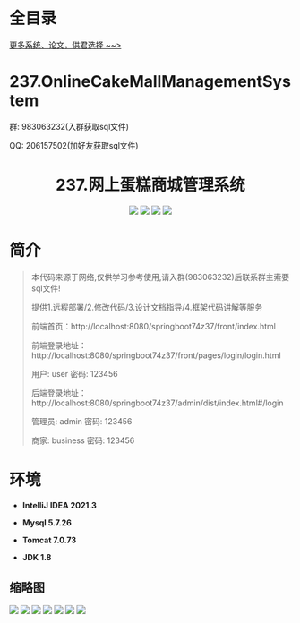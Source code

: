 # 全目录

[更多系统、论文，供君选择 ~~>](https://www.yuque.com/wisebit/blog)

# 237.OnlineCakeMallManagementSystem

<p>群: 983063232(入群获取sql文件)</p>
<p>QQ: 206157502(加好友获取sql文件)</p>

<p><h1 align="center">237.网上蛋糕商城管理系统</h1></p>


<p align="center">
	<img src="https://img.shields.io/badge/jdk-1.8-orange.svg"/>
    <img src="https://img.shields.io/badge/springboot-5.x-lightgrey.svg"/>
    <img src="https://img.shields.io/badge/vue-3.x-blue.svg"/>
    <img src="https://img.shields.io/badge/mybatis-5.x-yellow.svg"/>
</p>

# 简介

> 本代码来源于网络,仅供学习参考使用,请入群(983063232)后联系群主索要sql文件!
>
> 提供1.远程部署/2.修改代码/3.设计文档指导/4.框架代码讲解等服务
>
> 前端首页：http://localhost:8080/springboot74z37/front/index.html
>
> 前端登录地址：http://localhost:8080/springboot74z37/front/pages/login/login.html
>
> 用户: user   密码: 123456
>
> 后端登录地址：http://localhost:8080/springboot74z37/admin/dist/index.html#/login
>
> 管理员: admin   密码: 123456
>
> 商家: business   密码: 123456
>

# 环境

- <b>IntelliJ IDEA 2021.3</b>

- <b>Mysql 5.7.26</b>

- <b>Tomcat 7.0.73</b>

- <b>JDK 1.8</b>




## 缩略图

![](https://bitwise.oss-cn-heyuan.aliyuncs.com/2024/9/10/5ad0d386-26b1-42ab-8447-3cbbcbef878d.png)
![](https://bitwise.oss-cn-heyuan.aliyuncs.com/2024/9/10/d898d5ed-f76e-4b0a-b48e-df6b906afd00.png)
![](https://bitwise.oss-cn-heyuan.aliyuncs.com/2024/9/10/de31e848-d844-40ed-a677-486e70c2bae8.png)
![](https://bitwise.oss-cn-heyuan.aliyuncs.com/2024/9/10/dd26b46d-b7f5-49c8-87b0-66becc268a0a.png)
![](https://bitwise.oss-cn-heyuan.aliyuncs.com/2024/9/10/857bb0a5-c384-4043-8972-e71d515e52f8.png)
![](https://bitwise.oss-cn-heyuan.aliyuncs.com/2024/9/10/81e9826e-6cca-48e0-80da-636de28bb310.png)
![](https://bitwise.oss-cn-heyuan.aliyuncs.com/2024/9/10/34706284-2812-4535-aa48-4b916e818b71.png)





